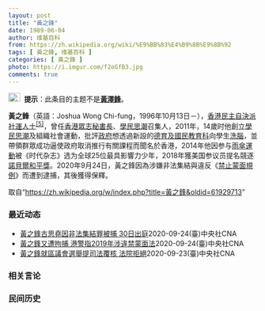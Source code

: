 ```yaml
---
layout: post
title: "黃之鋒"
date: 1989-06-04
author: 维基百科
from: https://zh.wikipedia.org/wiki/%E9%BB%83%E4%B9%8B%E9%8B%92
tags: [ 黃之鋒, 维基百科 ]
categories: [ 黃之鋒 ]
photo: https://i.imgur.com/f2oGfB3.jpg
comments: true
---
```

<div class="mw-parser-output"><div role="note" class="hatnote navigation-not-searchable"><a href="/wiki/Wikipedia:%E6%B6%88%E6%AD%A7%E4%B9%89" title="Wikipedia:消歧义"><img alt="Confusion grey.svg" src="//upload.wikimedia.org/wikipedia/commons/thumb/f/fb/Confusion_grey.svg/24px-Confusion_grey.svg.png" decoding="async" width="24" height="18" srcset="//upload.wikimedia.org/wikipedia/commons/thumb/f/fb/Confusion_grey.svg/36px-Confusion_grey.svg.png 1.5x, //upload.wikimedia.org/wikipedia/commons/thumb/f/fb/Confusion_grey.svg/48px-Confusion_grey.svg.png 2x" data-file-width="260" data-file-height="200"></a>&nbsp;&nbsp;<b>提示</b>：此条目的主题不是<b><a href="/wiki/%E9%BB%83%E6%BE%A4%E9%8B%92" title="黃澤鋒">黃澤鋒</a></b>。</div>   
<div id="noteTA-1570c39f" class="noteTA"><div class="noteTA-local"><div data-noteta-code="zh-cn:失读症; zh-tw:失讀症; zh-hk:閱讀障礙;"></div><div data-noteta-code="zh-cn:短信; zh-tw:簡訊; zh-hk:短訊;"></div><div data-noteta-code="zh-cn:Facebook; zh-tw:臉書; zh-hk:Facebook;"></div><div data-noteta-code="啓"></div></div></div>

<p><b>黃之鋒</b>（英語：<span lang="en">Joshua Wong Chi-fung</span>，1996年10月13日<span class="useeditintro" title="Template:BLP editintro">－</span>），<a href="/wiki/%E9%A6%99%E6%B8%AF" title="香港">香港</a><a href="/wiki/%E6%B0%91%E4%B8%BB%E8%87%AA%E6%B1%BA%E6%B4%BE" class="mw-redirect" title="民主自決派">民主自決派</a><a href="/wiki/%E7%A4%BE%E6%9C%83%E9%81%8B%E5%8B%95" title="社會運動">社運人士</a><sup id="cite_ref-5" class="reference"><a href="#cite_note-5">[5]</a></sup>，曾任<a href="/wiki/%E9%A6%99%E6%B8%AF%E7%9C%BE%E5%BF%97" title="香港眾志">香港眾志</a><a href="/wiki/%E7%A7%98%E6%9B%B8%E9%95%B7" title="秘書長">秘書長</a>、<a href="/wiki/%E5%AD%B8%E6%B0%91%E6%80%9D%E6%BD%AE" title="學民思潮">學民思潮</a>召集人，2011年，14歲时他創立<a href="/wiki/%E5%AD%B8%E6%B0%91%E6%80%9D%E6%BD%AE" title="學民思潮">學民思潮</a>及組織社會運動，批評<a href="/wiki/%E9%A6%99%E6%B8%AF%E6%94%BF%E5%BA%9C" class="mw-redirect" title="香港政府">政府</a>想透過新設的<a href="/wiki/%E5%BE%B7%E8%82%B2%E5%8F%8A%E5%9C%8B%E6%B0%91%E6%95%99%E8%82%B2%E7%A7%91" title="德育及國民教育科">德育及國民教育科</a>向學生<a href="/wiki/%E6%B4%97%E8%85%A6" title="洗腦">洗腦</a>，並帶領群眾成功逼使政府取消推行有關課程而聞名於香港，2014年他因参与<a href="/wiki/%E9%9B%A8%E5%82%98%E9%81%8B%E5%8B%95" class="mw-redirect" title="雨傘運動">雨傘運動</a>被《时代杂志》选为全球25位最具影響力少年，2018年獲美国参议员提名競逐<a href="/wiki/%E8%AB%BE%E8%B2%9D%E7%88%BE%E5%92%8C%E5%B9%B3%E7%8D%8E" class="mw-redirect" title="諾貝爾和平獎">諾貝爾和平獎</a>。2020年9月24日，黃之鋒因為涉嫌非法集結與違反《<a href="/wiki/%E7%A6%81%E6%AD%A2%E8%92%99%E9%9D%A2%E8%A6%8F%E4%BE%8B" title="禁止蒙面規例">禁止蒙面規例</a>》而遭到逮捕，其後獲得保釋。
</p>
</div><noscript><img src="//zh.wikipedia.org/wiki/Special:CentralAutoLogin/start?type=1x1" alt="" title="" width="1" height="1" style="border: none; position: absolute;"></noscript>
<div class="printfooter">取自“<a dir="ltr" href="https://zh.wikipedia.org/w/index.php?title=黃之鋒&amp;oldid=61929713">https://zh.wikipedia.org/w/index.php?title=黃之鋒&amp;oldid=61929713</a>”</div><div id="recent-news"><h3>最近动态</h3><ul><li><a href="https://nodebe4.github.io/waimei/2020-09-24/%E9%BB%83%E4%B9%8B%E9%8B%92%E5%8F%A4%E6%80%9D%E5%A0%AF%E5%9B%A0%E9%9D%9E%E6%B3%95%E9%9B%86%E7%B5%90%E7%BD%AA%E8%A2%AB%E6%8D%95-30%E6%97%A5%E5%87%BA%E5%BA%AD" title="黃之鋒古思堯因非法集結罪被捕 30日出庭—— 前香港眾志秘書長黃之鋒涉嫌非法集結，24日被警方逮捕，預計30日審訊。（圖取自twitter.com/joshuawongcf） （中央社記者張謙香...">黃之鋒古思堯因非法集結罪被捕 30日出庭</a><time>2020-09-24</time><a class="tag">(臺)中央社CNA</a></li>
<li><a href="https://nodebe4.github.io/waimei/2020-09-24/%E9%BB%83%E4%B9%8B%E9%8B%92%E5%8F%88%E9%81%AD%E6%8B%98%E6%8D%95-%E6%B8%AF%E8%AD%A6%E6%8C%872019%E5%B9%B4%E6%B6%89%E9%81%95%E7%A6%81%E8%92%99%E9%9D%A2%E6%B3%95" title="黃之鋒又遭拘捕 港警指2019年涉違禁蒙面法—— 前香港眾志秘書長黃之鋒24日中午前往中區警署報到時再被拘捕，警方指黃之鋒2019年10月5日涉嫌參與未經批准集結及違反「禁蒙面法」。（圖取自tw...">黃之鋒又遭拘捕 港警指2019年涉違禁蒙面法</a><time>2020-09-24</time><a class="tag">(臺)中央社CNA</a></li>
<li><a href="https://nodebe4.github.io/waimei/2020-09-23/%E9%BB%83%E4%B9%8B%E9%8B%92%E5%B0%B1%E5%8D%80%E8%AD%B0%E6%9C%83%E9%81%B8%E8%88%89%E6%8F%90%E5%8F%B8%E6%B3%95%E8%A6%86%E6%A0%B8-%E6%B3%95%E9%99%A2%E6%8B%92%E7%B5%95" title="黃之鋒就區議會選舉提司法覆核 法院拒絕—— （中央社記者張謙香港23日電）前香港眾志秘書長黃之鋒去年底參選區議會選舉，但被選舉主任裁定提名無效，他就此向法院申請司法覆核，但法院今天予以駁回（拒絕...">黃之鋒就區議會選舉提司法覆核  法院拒絕</a><time>2020-09-23</time><a class="tag">(臺)中央社CNA</a></li>
</ul></div><div id="open-opinion"><h3>相关言论</h3><ul></ul></div><div id="mjls-record"><h3>民间历史</h3><ul></ul></div>